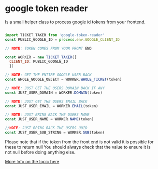 # google token reader

Is a small helper class to process google id tokens from your frontend.


```javascript

import TICKET_TAKER from 'google-token-reader'
const PUBLIC_GOOGLE_ID = process.env.GOOGLE_CLIENT_ID

// NOTE: TOKEN COMES FROM YOUR FRONT END

const WORKER = new TICKET_TAKER({
  CLIENT_ID: PUBLIC_GOOGLE_ID
  })

// NOTE: GET THE ENTIRE GOOGLE USER BACK
const WHOLE_GOOGLE_OBJECT = WORKER.WHOLE_TICKET(token)

// NOTE: JUST GET THE USERS DOMAIN BACK IF ANY
const JUST_USER_DOMAIN = WORKER.DOMAIN(token)

// NOTE: JUST GET THE USERS EMAIL BACK
const JUST_USER_EMAIL = WORKER.EMAIL(token)

// NOTE: JUST BRING BACK THE USERS NAME
const JUST_USER_NAME = WORKER.NAME(token)

//NOTE: JUST BRING BACK THE USERS UUID
const JUST_USER_SUB_STRING = WORKER.SUB(token)
```

Please note that if the token from the front end is not valid it is possible for these to return null
You should always check that the value to ensure it is not null before doing anything else.


[More Info on the topic here](https://developers.google.com/identity/sign-in/web/backend-auth)
